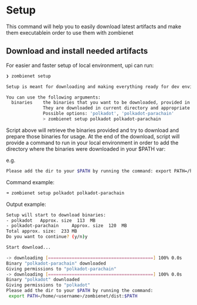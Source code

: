 # Setup

This command will help you to easily download latest artifacts and make them executablein order to use them with zombienet

## Download and install needed artifacts

For easier and faster setup of local environment, upi can run:

```bash
❯ zombienet setup

Setup is meant for downloading and making everything ready for dev environment of ZombieNet;

You can use the following arguments:
  binaries    the binaries that you want to be downloaded, provided in a row without any separators;
              They are downloaded in current directory and appropriate executable permissions are assigned.
              Possible options: 'polkadot', 'polkadot-parachain'
              > zombienet setup polkadot polkadot-parachain

```

Script above will retrieve the binaries provided and try to download and prepare those binaries for usage. At the end of the download, script will provide a command to run in your local environment in order to add the directory where the binaries were downloaded in your $PATH var:

e.g.

```bash
Please add the dir to your $PATH by running the command: export PATH=/home/<user>/current_directory:$PATH
```

Command example:

```bash
➜ zombienet setup polkadot polkadot-parachain
```

Output example:

```bash
Setup will start to download binaries:
- polkadot 	 Approx. size  113  MB
- polkadot-parachain 	 Approx. size  120  MB
Total approx. size:  233 MB
Do you want to continue? (y/n)y

Start download...

-> downloading [========================================] 100% 0.0s
Binary "polkadot-parachain" downloaded
Giving permissions to "polkadot-parachain"
-> downloading [========================================] 100% 0.0s
Binary "polkadot" downloaded
Giving permissions to "polkadot"
Please add the dir to your $PATH by running the command:
 export PATH=/home/<username>/zombienet/dist:$PATH
```
